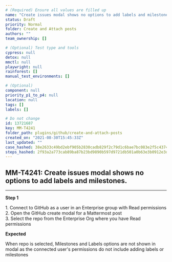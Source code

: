 ```yaml
---
# (Required) Ensure all values are filled up
name: "Create issues modal shows no options to add labels and milestones."
status: Draft
priority: Normal
folder: Create and Attach posts
authors: ""
team_ownership: []

# (Optional) Test type and tools
cypress: null
detox: null
mmctl: null
playwright: null
rainforest: []
manual_test_environments: []

# (Optional)
component: null
priority_p1_to_p4: null
location: null
tags: []
labels: []

# Do not change
id: 13721687
key: MM-T4241
folder_path: plugins/github/create-and-attach-posts
created_on: "2021-08-30T15:45:33Z"
last_updated: ""
case_hashed: 38e2633c49bd2ebf905b2830cadb829f2c79d1c6bae7bc083e2f5c4374d30a603624c109db69911be9adf027c87c514b
steps_hashed: 2f93a2a773cab89ba87b23bd9890b597d9721db501a0b63e3b0912e3d2242d5a57a25647f2639e98b6d4bda3520e8204
---
```


## MM-T4241: Create issues modal shows no options to add labels and milestones.

---

**Step 1**

1\. Connect to GitHub as a user in an Enterprise group with Read permissions\
2\. Open the GitHub create modal for a Mattermost post\
3\. Select the repo from the Enterprise Org where you have Read permissions

**Expected**

When repo is selected, Milestones and Labels options are not shown in modal as the connected user's permissions do not include adding labels or milestones
